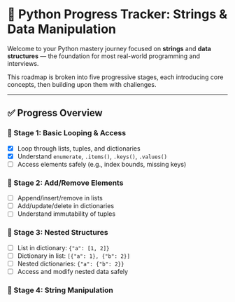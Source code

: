 # 🔧 Python Progress Tracker: Strings & Data Manipulation

Welcome to your Python mastery journey focused on **strings** and **data structures** — the foundation for most real-world programming and interviews.

This roadmap is broken into five progressive stages, each introducing core concepts, then building upon them with challenges.

---

## ✅ Progress Overview

### 🔹 Stage 1: Basic Looping & Access
- [x] Loop through lists, tuples, and dictionaries
- [x] Understand `enumerate`, `.items()`, `.keys()`, `.values()`
- [ ] Access elements safely (e.g., index bounds, missing keys)

### 🔹 Stage 2: Add/Remove Elements
- [ ] Append/insert/remove in lists
- [ ] Add/update/delete in dictionaries
- [ ] Understand immutability of tuples

### 🔹 Stage 3: Nested Structures
- [ ] List in dictionary: `{"a": [1, 2]}`
- [ ] Dictionary in list: `[{"a": 1}, {"b": 2}]`
- [ ] Nested dictionaries: `{"a": {"b": 2}}`
- [ ] Access and modify nested data safely

### 🔹 Stage 4: String Manipulation
- [ ] Iterate over characters in strings
- [ ] Use `split()`, `join()`, `strip()`, `replace()`, etc.
- [ ] Convert between strings and lists/dictionaries

### 🔹 Stage 5: Mini Challenges
- [ ] Real-world simulations and combined structure problems
- [ ] Increasing difficulty, minimal hints
- [ ] Optional themes (inventory manager, email parser, etc.)

---

## 🧠 Guiding Principles
- Practice before peeking
- Progress > perfection
- Break problems into parts
- Focus on **understanding**, not memorizing

---

### 🚀 Current Status: `Stage 1` – Looping & Access

Let’s go! 💪
